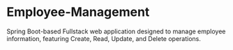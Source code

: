 # Employee-Management
Spring Boot-based Fullstack web application designed to manage employee information, featuring Create, Read, Update, and Delete operations.
